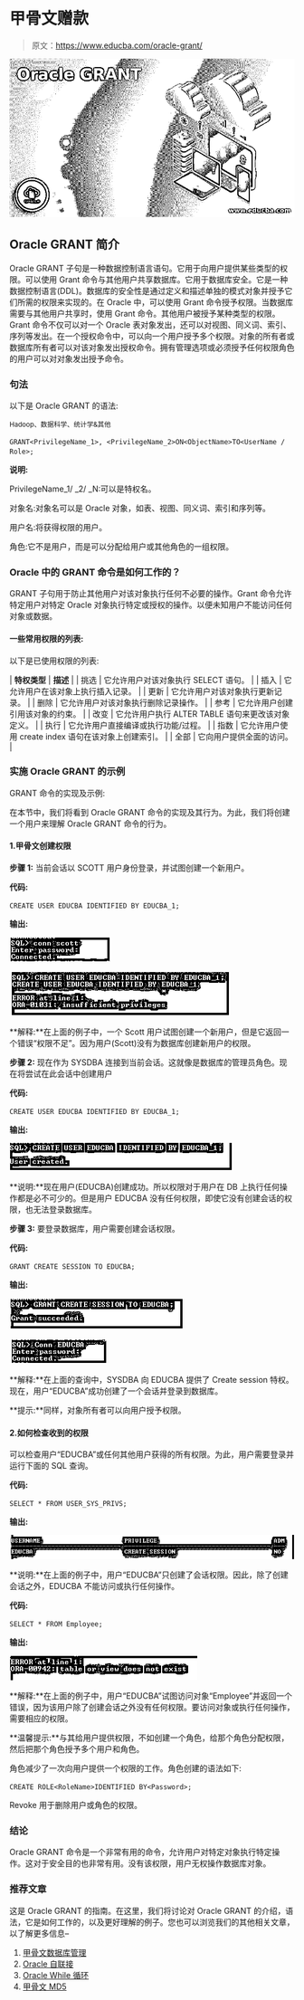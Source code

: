 # 甲骨文赠款

> 原文：<https://www.educba.com/oracle-grant/>

![Oracle GRANT](img/2a6d9fdd161216eee7dc343d251e6cc3.png)



## Oracle GRANT 简介

Oracle GRANT 子句是一种数据控制语言语句。它用于向用户提供某些类型的权限。可以使用 Grant 命令与其他用户共享数据库。它用于数据库安全。它是一种数据控制语言(DDL)。数据库的安全性是通过定义和描述单独的模式对象并授予它们所需的权限来实现的。在 Oracle 中，可以使用 Grant 命令授予权限。当数据库需要与其他用户共享时，使用 Grant 命令。其他用户被授予某种类型的权限。Grant 命令不仅可以对一个 Oracle 表对象发出，还可以对视图、同义词、索引、序列等发出。在一个授权命令中，可以向一个用户授予多个权限。对象的所有者或数据库所有者可以对该对象发出授权命令。拥有管理选项或必须授予任何权限角色的用户可以对对象发出授予命令。

### 句法

以下是 Oracle GRANT 的语法:

<small>Hadoop、数据科学、统计学&其他</small>

`GRANT<PrivilegeName_1>, <PrivilegeName_2>ON<ObjectName>TO<UserName / Role>;`

**说明:**

PrivilegeName_1/ _2/ _N:可以是特权名。

对象名:对象名可以是 Oracle 对象，如表、视图、同义词、索引和序列等。

用户名:将获得权限的用户。

角色:它不是用户，而是可以分配给用户或其他角色的一组权限。

### Oracle 中的 GRANT 命令是如何工作的？

GRANT 子句用于防止其他用户对该对象执行任何不必要的操作。Grant 命令允许特定用户对特定 Oracle 对象执行特定或授权的操作。以便未知用户不能访问任何对象或数据。

#### 一些常用权限的列表:

以下是已使用权限的列表:

| **特权类型** | **描述** |
| 挑选 | 它允许用户对该对象执行 SELECT 语句。 |
| 插入 | 它允许用户在该对象上执行插入记录。 |
| 更新 | 它允许用户对该对象执行更新记录。 |
| 删除 | 它允许用户对该对象执行删除记录操作。 |
| 参考 | 它允许用户创建引用该对象的约束。 |
| 改变 | 它允许用户执行 ALTER TABLE 语句来更改该对象定义。 |
| 执行 | 它允许用户直接编译或执行功能/过程。 |
| 指数 | 它允许用户使用 create index 语句在该对象上创建索引。 |
| 全部 | 它向用户提供全面的访问。 |

### 实施 Oracle GRANT 的示例

GRANT 命令的实现及示例:

在本节中，我们将看到 Oracle GRANT 命令的实现及其行为。为此，我们将创建一个用户来理解 Oracle GRANT 命令的行为。

#### 1.**甲骨文创建权限**

**步骤 1:** 当前会话以 SCOTT 用户身份登录，并试图创建一个新用户。

**代码:**

`CREATE USER EDUCBA IDENTIFIED BY EDUCBA_1;`

**输出:**

![Oracle GRANT1](img/50967c063d18ed8b185379777601263c.png)



![SCOTT user](img/95731330c46fc76e48d6ebb44f9d5777.png)



**解释:**在上面的例子中，一个 Scott 用户试图创建一个新用户，但是它返回一个错误“权限不足”。因为用户(Scott)没有为数据库创建新用户的权限。

**步骤 2:** 现在作为 SYSDBA 连接到当前会话。这就像是数据库的管理员角色。现在将尝试在此会话中创建用户

**代码:**

`CREATE USER EDUCBA IDENTIFIED BY EDUCBA_1;`

**输出:**

![create a user](img/7238f9a7b54bc72b486b813619bdd4f4.png)



**说明:**现在用户(EDUCBA)创建成功。所以权限对于用户在 DB 上执行任何操作都是必不可少的。但是用户 EDUCBA 没有任何权限，即使它没有创建会话的权限，也无法登录数据库。

**步骤 3:** 要登录数据库，用户需要创建会话权限。

**代码:**

`GRANT CREATE SESSION TO EDUCBA;`

**输出:**

![Oracle GRANT4](img/c264acdeba039c4fed1ca073753305bc.png)



![Oracle GRANT5](img/12497f5b0c7e17aa4dcd1a9ec9af87ad.png)



**解释:**在上面的查询中，SYSDBA 向 EDUCBA 提供了 Create session 特权。现在，用户“EDUCBA”成功创建了一个会话并登录到数据库。

**提示:**同样，对象所有者可以向用户授予权限。

#### 2.如何检查收到的权限

可以检查用户“EDUCBA”或任何其他用户获得的所有权限。为此，用户需要登录并运行下面的 SQL 查询。

**代码:**

`SELECT * FROM USER_SYS_PRIVS;`

**输出:**

![Privileges](img/c51f663ca4a1a7bde38051241198f7bb.png)



**说明:**在上面的例子中，用户“EDUCBA”只创建了会话权限。因此，除了创建会话之外，EDUCBA 不能访问或执行任何操作。

**代码:**

`SELECT * FROM Employee;`

**输出:**

![Oracle GRANT7](img/71f007ba5fce11a93f875f5f75c27be5.png)



**解释:**在上面的例子中，用户“EDUCBA”试图访问对象“Employee”并返回一个错误，因为该用户除了创建会话之外没有任何权限。要访问对象或执行任何操作，需要相应的权限。

**温馨提示:**与其给用户提供权限，不如创建一个角色，给那个角色分配权限，然后把那个角色授予多个用户和角色。

角色减少了一次向用户提供一个权限的工作。角色创建的语法如下:

`CREATE ROLE<RoleName>IDENTIFIED BY<Password>;`

Revoke 用于删除用户或角色的权限。

### 结论

Oracle GRANT 命令是一个非常有用的命令，允许用户对特定对象执行特定操作。这对于安全目的也非常有用。没有该权限，用户无权操作数据库对象。

### 推荐文章

这是 Oracle GRANT 的指南。在这里，我们将讨论对 Oracle GRANT 的介绍，语法，它是如何工作的，以及更好理解的例子。您也可以浏览我们的其他相关文章，以了解更多信息–

1.  [甲骨文数据库管理](https://www.educba.com/oracle-database-administration/)
2.  [Oracle 自联接](https://www.educba.com/oracle-self-join/)
3.  [Oracle While 循环](https://www.educba.com/oracle-while-loop/)
4.  [甲骨文 MD5](https://www.educba.com/oracle-md5/)





